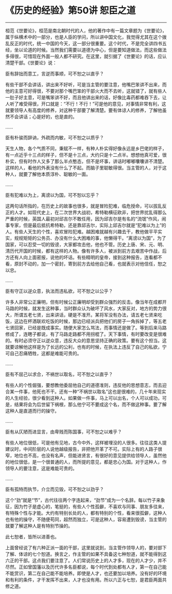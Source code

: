# 《历史的经验》第50讲 恕臣之道

------

桓范《世要论》，桓范是南北朝时代的人，他的著作中有一篇文章题为《世要论》，属于纵横术中的一部分，也是人臣的学问，所以讲中国文化，我觉得尤其在这个拨乱反正的时代，统一中国的今天，这一部分很重要。这个时代，不是完全讲四书五经，坐以论道的时候。当然我们需要以道德为中心，但是要知道做法，而这些做法多得很，可惜现在外面一般人都不研究。在这里，就引据了《世要论》的话，应认清楚干部。《世要论》说：

臣有辞拙而意工，言逆而事顺，可不恕之以直乎？

有些干部不会讲话，讲出来不好听，可是当主管的要注意，他嘴巴笨讲不出来，而他的主意可好得很，不要对那个嘴巴笨的干部火大而不去听，这就错了，就有些人一肚子好主意，可是嘴笨讲不好，而且他讲出来的话，好像比毒药都难吞下去，让人听了难受得很，开口就是：“不行！不行！”可是他的意见，对事情非常有利，这就要领导人有高度的修养，对这种干部要了解清楚。要有体谅人的修养，了解他虽然不会讲话；心是好的，也是直的。

……

臣有朴骏而辞讷，外疏而内敏，可不恕之以质乎？

天生人物，各个气质不同，秉赋不一样，有种人朴实得好像永远是乡巴佬的样子，有一点近乎十三点的样子，但不是十三点，大约只是十二点半。想想他真可爱，很朴实，但有时作人又多了那么半点憨态，但不是坏事，讲话时嘟嘟囔囔讲不清楚。这样的人，看他的外表没有什么了不起。而脑子里聪敏得很。当主管的人，对于这种人，就要了解他本质淳朴、聪敏的一面。

……

臣有犯难以为上，离谤以为国，可不恕以忘乎？

这两句话所指的，在历史上的故事也很多，就是冒险犯难，临危授命，可以拔乱反正的人才。如现代史上，在二次世界大战初，希特勒横征欧非，把世界扰乱得那么严重的时候，英国人最初对邱吉尔不敢任用，因为邱吉尔是有名的“流氓”作风，闹事专家，但是最后抵抗希特勒，还是靠邱吉尔，实际上邱吉尔就是“犯难以为上”的人。有些人天生的个性，喜欢冒险犯难。越困难就越有兴趣去干，教他做平平实实，规规矩矩的公务员、办没有什么大困难的事，他懒得干。“离谤以为国”，为了国家，可以忍受一切的毁谤，大家都攻击他，他也不管。历史上唐、宋、元、明、清历代开国的时候，都有这样的人物。像有许多人，被派到前方去艰苦中作战，后方还有人向上面密报，说他的坏话。有些精明的皇帝，接到这种报告，连看都不看，原封不动的，加一个密封，寄到前方去给他自己看，也就表示对他信任，恕之以忠。

……

臣有守正以逆众意，执法而违私欲，可不恕之以公乎？

许多人非常公正廉明，但有时候公正廉明却受到群众强烈的反击。像当年在成都开马路的时候，就发生这种事，当时群众认为破坏了风水，大家反对，地方的势力很大，所谓五老七贤，出来讲话，硬是不准开。某将军没有办法，请五老七贤来吃饭，这边在杯酒联欢吃饭的时候，那边已经派兵把他们的房子一角拆掉了，等五老七贤回家，已经是既成事实。随便大家怎么骂法，而事情还是做了。等到后来马路修成了，连瞎子都说，有了马路走路都不用拐棍了。天下事情，有时要改变是很难的。有时必须守正以逆众意，违反大众的意思坚持正确的政策。要有这个担当。这就要谅解他这样是为了长远的公利，也有的时候，在执法上违反了自己的私欲，宁可自己忍痛牺牲，这都是难能可贵的。

……

臣有不屈己以求合，不祸世以取名，可不恕之以直乎？

有些人的个性倔强，要想教他委屈他自己的道德准则，违反他的思想意志，而去迎合某一件事，他死也不干。还有一种“不祸世以取名”这也是很难的，几十年来现实的人生经验，很少看到这种人。如果做一件事，马上可以出名，个人可以成功，可是，结果将会为后世留下祸根，那么他宁可不要成这个名，而不做这种事。要了解这种人是直道而行的操守。

……

臣有从仄陋而进显言，由卑贱而陈国事，可不恕之以难乎？

有些人地位很低，可是他有见地，古今中外，这样被埋没的人很多。往往这类人提建议时，中间阶层的人说他越级报告，非把他开革了不可。实际上有的人路子很窄，地位也不高，也没有名声，但能进贤言，有很好的意见提供给领导人，虽然他的地位很低，是一个很普通的人，而所提的意见，都是忠心为国。对于这种人，作领导人的要注意，这是难能可贵的。

……

臣有孤特而执节，介立而见毁，可不恕之以劲乎？

这个“劲”就是“节”，古代往往两个字连起来，“劲节”成为一个名辞。每以竹子来象征，因为竹子是虚心的，笔挺的，有些人个性孤僻，不喜欢与同事、朋友多往来，有特殊个性与才能。大约有特别长处的人，都有特别的个性，看来很孤僻，这种人也有他的操守，不随便苟同，超然而独立，可是这种人，容易遭到毁谤，当主管的就要了解这种人是有特别节操的。

此七恕者，皆所以进善也。

上面曾经说了有六种正派一面的干部，这里就说到，当主管作领导人的，要对部下了解、体谅的七个恕道。换言之，作主管的如果不具备这七种恕道，就不能得到这六正的干部。这点我们要注意了。人们常说历史上的人才多，现在的人才少，并不尽然。正如曾国藩以及历代许多名臣都说，每个时代到处都有人才，第一在自己能不能赏识，第二在自己能不能培养。即使是人才，也还要加以培养。没有好的环境和有利的条件，才干发挥不出来，人才也没有用。所以六正与七恕，是君臣两面共修之道。